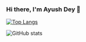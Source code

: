 ### Hi there, I'm Ayush Dey 👋



[![Top Langs](https://github-readme-stats.vercel.app/api/top-langs/?username=its-ayush-07&hide=jupyter%20notebook&layout=compact&theme=dark)](https://github.com/its-ayush-07/github-readme-stats)

![GitHub stats](https://github-readme-stats.vercel.app/api?username=its-ayush-07&show_icons=true&theme=dark)

<!--
**its-ayush-07/its-ayush-07** is a ✨ _special_ ✨ repository because its `README.md` (this file) appears on your GitHub profile.

Here are some ideas to get you started:

- 🔭 I’m currently working on ...
- 🌱 I’m currently learning ...
- 👯 I’m looking to collaborate on ...
- 🤔 I’m looking for help with ...
- 💬 Ask me about ...
- 📫 How to reach me: ...
- 😄 Pronouns: ...
- ⚡ Fun fact: ...
-->
